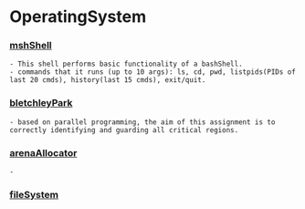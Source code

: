 # OperatingSystem

### [mshShell](https://github.com/virajsabhaya23/OperatingSystem/tree/main/mshShell)
    - This shell performs basic functionality of a bashShell.
    - commands that it runs (up to 10 args): ls, cd, pwd, listpids(PIDs of last 20 cmds), history(last 15 cmds), exit/quit.

### [bletchleyPark](https://github.com/virajsabhaya23/OperatingSystem/tree/main/bletchleyPark)
    - based on parallel programming, the aim of this assignment is to correctly identifying and guarding all critical regions.
    
### [arenaAllocator](https://github.com/virajsabhaya23/OperatingSystem/tree/main/arenaAllocator)
    -  

### [fileSystem](https://github.com/virajsabhaya23/OperatingSystem/tree/main/fileSystem)